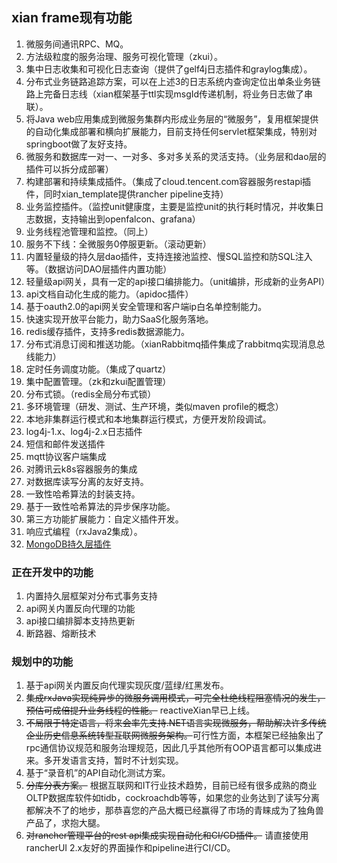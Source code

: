 ## xian frame现有功能
1. 微服务间通讯RPC、MQ。
2. 方法级粒度的服务治理、服务可视化管理（zkui）。
3. 集中日志收集和可视化日志查询（提供了gelf4j日志插件和graylog集成）。
4. 分布式业务链路追踪方案，可以在上述3的日志系统内查询定位出单条业务链路上完备日志线（xian框架基于ttl实现msgId传递机制，将业务日志做了串联）。
5. 将Java web应用集成到微服务集群内形成业务层的“微服务”，复用框架提供的自动化集成部署和横向扩展能力，目前支持任何servlet框架集成，特别对springboot做了友好支持。
6. 微服务和数据库一对一、一对多、多对多关系的灵活支持。（业务层和dao层的插件可以拆分成部署）
7. 构建部署和持续集成插件。（集成了cloud.tencent.com容器服务restapi插件，同时xian_template提供rancher pipeline支持）
8. 业务监控插件。（监控unit健康度，主要是监控unit的执行耗时情况，并收集日志数据，支持输出到openfalcon、grafana）
9. 业务线程池管理和监控。（同上）
10. 服务不下线：全微服务0停服更新。（滚动更新）
11. 内置轻量级的持久层dao插件，支持连接池监控、慢SQL监控和防SQL注入等。（数据访问DAO层插件内置功能）
12. 轻量级api网关，具有一定的api接口编排能力。（unit编排，形成新的业务API）
13. api文档自动化生成的能力。（apidoc插件）
14. 基于oauth2.0的api网关安全管理和客户端ip白名单控制能力。
15. 快速实现开放平台能力，助力SaaS化服务落地。
16. redis缓存插件，支持多redis数据源能力。
17. 分布式消息订阅和推送功能。（xianRabbitmq插件集成了rabbitmq实现消息总线能力）
18. 定时任务调度功能。（集成了quartz）
19. 集中配置管理。（zk和zkui配置管理）
20. 分布式锁。（redis全局分布式锁）
21. 多环境管理（研发、测试、生产环境，类似maven profile的概念）
22. 本地非集群运行模式和本地集群运行模式，方便开发阶段调试。
23. log4j-1.x、log4j-2.x日志插件
24. 短信和邮件发送插件
25. mqtt协议客户端集成
26. 对腾讯云k8s容器服务的集成
27. 对数据库读写分离的友好支持。
28. 一致性哈希算法的封装支持。
29. 基于一致性哈希算法的异步保序功能。
31. 第三方功能扩展能力：自定义插件开发。
32. 响应式编程（rxJava2集成）。
33. [MongoDB持久层插件](xian/xian-dao/xian-mongodbdao/xian-mongodbdao-sync/README.md)

### 正在开发中的功能
1. 内置持久层框架对分布式事务支持
2. api网关内置反向代理的功能
3. api接口编排脚本支持热更新
4. 断路器、熔断技术

### 规划中的功能
1. 基于api网关内置反向代理实现灰度/蓝绿/红黑发布。
2. ~~集成rxJava实现纯异步的微服务调用模式，可完全杜绝线程阻塞情况的发生，预估可成倍提升业务线程的性能。~~ reactiveXian早已上线。
3. ~~不局限于特定语言，将来会率先支持.NET语言实现微服务，帮助解决许多传统企业历史信息系统转型互联网微服务架构。~~可行性方面，本框架已经抽象出了rpc通信协议规范和服务治理规范，因此几乎其他所有OOP语言都可以集成进来。多开发语言支持，暂时不计划实现。
4. 基于“录音机”的API自动化测试方案。
5. ~~分库分表方案。~~ 根据互联网和IT行业技术趋势，目前已经有很多成熟的商业OLTP数据库软件如tidb，cockroachdb等等，如果您的业务达到了读写分离都解决不了的地步，那恭喜您的产品大概已经赢得了市场的青睐成为了独角兽产品了，求抱大腿。
6. ~~对rancher管理平台的rest api集成实现自动化和CI/CD插件。~~ 请直接使用rancherUI 2.x友好的界面操作和pipeline进行CI/CD。
